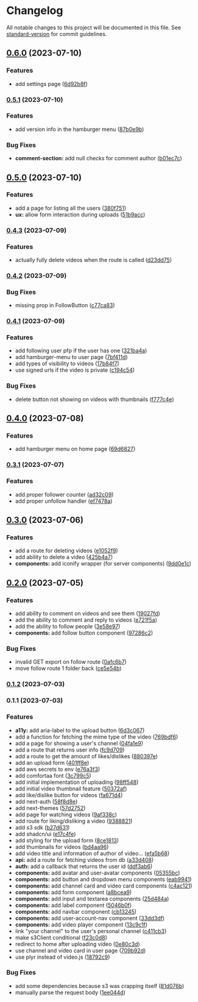 # Changelog

All notable changes to this project will be documented in this file. See [standard-version](https://github.com/conventional-changelog/standard-version) for commit guidelines.

## [0.6.0](https://github.com/distralive/distra/compare/v0.5.1...v0.6.0) (2023-07-10)


### Features

* add settings page ([6d92b8f](https://github.com/distralive/distra/commits/6d92b8f69f67fc407274665b703c5c070292f144))

### [0.5.1](https://github.com/distralive/distra/compare/v0.5.0...v0.5.1) (2023-07-10)


### Features

* add version info in the hamburger menu ([87b0e9b](https://github.com/distralive/distra/commits/87b0e9b1bcb169f1ba11607cbb8e64e10a684296))


### Bug Fixes

* **comment-section:** add null checks for comment author ([b01ec7c](https://github.com/distralive/distra/commits/b01ec7ca017ab3dd046867b6d1e6cef24ce4ef58))

## [0.5.0](https://github.com/distralive/distra/compare/v0.4.3...v0.5.0) (2023-07-10)


### Features

* add a page for listing all the users ([380f751](https://github.com/distralive/distra/commits/380f751b64ff3d1a1e910638600a40f42645d862))
* **ux:** allow form interaction during uploads ([51b9acc](https://github.com/distralive/distra/commits/51b9acc905e7a03d80573a5aff52e7003eaab7c0))

### [0.4.3](https://github.com/distralive/distra/compare/v0.4.2...v0.4.3) (2023-07-09)


### Features

* actually fully delete videos when the route is called ([d23dd75](https://github.com/distralive/distra/commits/d23dd7534890f833edb5472afedf774e4d84e404))

### [0.4.2](https://github.com/distralive/distra/compare/v0.4.1...v0.4.2) (2023-07-09)


### Bug Fixes

* missing prop in FollowButton ([c77ca83](https://github.com/distralive/distra/commits/c77ca83927dc66b3073537b54df66dffbbbee7be))

### [0.4.1](https://github.com/distralive/distra/compare/v0.4.0...v0.4.1) (2023-07-09)


### Features

* add following user pfp if the user has one ([321ba4a](https://github.com/distralive/distra/commits/321ba4ab568ef641b0d3be758b96b23634af60f2))
* add hamburger-menu to user page ([7bf411d](https://github.com/distralive/distra/commits/7bf411d2e15c2d8938a6794d0872e4ac52e3af37))
* add types of visibility to videos ([17b84f7](https://github.com/distralive/distra/commits/17b84f75f144898d9b73f4d9092198dd294165fa))
* use signed urls if the video is private ([c194c54](https://github.com/distralive/distra/commits/c194c54d027aae62ab8badf47cdfda93cfb8695a))


### Bug Fixes

* delete button not showing on videos with thumbnails ([f777c4e](https://github.com/distralive/distra/commits/f777c4efc291a23075efac9d78461c89a35c7b32))

## [0.4.0](https://github.com/distralive/distra/compare/v0.3.1...v0.4.0) (2023-07-08)


### Features

* add hamburger menu on home page ([69d6827](https://github.com/distralive/distra/commits/69d6827f15c0d3f9afc4e3aeaa97eedb5826df17))

### [0.3.1](https://github.com/distralive/distra/compare/v0.3.0...v0.3.1) (2023-07-07)


### Features

* add proper follower counter ([ad32c09](https://github.com/distralive/distra/commits/ad32c090a476b32585469c073359e5f339bb9914))
* add proper unfollow handler ([ef7478a](https://github.com/distralive/distra/commits/ef7478a9ba38ec66af82649b745a94d1c66798fb))

## [0.3.0](https://github.com/distralive/distra/compare/v0.2.0...v0.3.0) (2023-07-06)


### Features

* add a route for deleting videos ([e1052f9](https://github.com/distralive/distra/commits/e1052f982ab580205055844a4052a4311c0e3c4d))
* add ability to delete a video ([425b4a7](https://github.com/distralive/distra/commits/425b4a73f0bab18200af2d1d9bfb775c59f64e04))
* **components:** add iconify wrapper (for server components) ([9dd0e1c](https://github.com/distralive/distra/commits/9dd0e1cfa904655267b573a894c849099add2d2a))

## [0.2.0](https://github.com/distralive/distra/compare/v0.1.2...v0.2.0) (2023-07-05)


### Features

* add ability to comment on videos and see them ([19027fd](https://github.com/distralive/distra/commits/19027fdd814608509014a8ad8716838eb0820820))
* add the ability to comment and reply to videos ([e721f5a](https://github.com/distralive/distra/commits/e721f5a0fd99d8f7db2aa04044dfd03de673f701))
* add the ability to follow people ([3e58e97](https://github.com/distralive/distra/commits/3e58e977355d40c8fcd92c384efb8fb57a049809))
* **components:** add follow button component ([97286c2](https://github.com/distralive/distra/commits/97286c2495f2045d51e508cba722ee32c541268f))


### Bug Fixes

* invalid GET export on follow route ([0afc6b7](https://github.com/distralive/distra/commits/0afc6b7092b792f39ba40c4fa48da338abe2042e))
* move follow route 1 folder back ([ce5e54b](https://github.com/distralive/distra/commits/ce5e54be50a3114a37dbe56a6cc8a6663b7e0d07))

### [0.1.2](https://github.com/distralive/distra/compare/v0.1.1...v0.1.2) (2023-07-03)

### 0.1.1 (2023-07-03)


### Features

* **a11y:** add aria-label to the upload button ([6d3c067](https://github.com/distralive/distra/commits/6d3c0675deede1c2beca1ab58ae7d597ea853c1e))
* add a function for fetching the mime type of the video ([769bdf6](https://github.com/distralive/distra/commits/769bdf6aafb523d91277de35433c8c626ac40151))
* add a page for showing a user's channel ([04fa1e9](https://github.com/distralive/distra/commits/04fa1e9af5f79378c10076cd27b42e7648cc959d))
* add a route that returns user info ([fc9d709](https://github.com/distralive/distra/commits/fc9d709fffd5c30a6b42608f823bdc302ef53e0b))
* add a route to get the amount of likes/dislikes ([880397e](https://github.com/distralive/distra/commits/880397e66ccb389c7c0ea615878e2caace68a17e))
* add an upload form ([401ff8e](https://github.com/distralive/distra/commits/401ff8ec5d2bbbe4fc4800b96895cb4dc92b1862))
* add aws secrets to env ([e76a3f3](https://github.com/distralive/distra/commits/e76a3f3d870ab2e479ca9c1ca12fbfe99c90b429))
* add comfortaa font ([3c799c5](https://github.com/distralive/distra/commits/3c799c58ab925d0e188d078a8c0f9b74a119617f))
* add initial implementation of uploading ([98ff548](https://github.com/distralive/distra/commits/98ff548429a465829e62175843106330fa95c9cf))
* add initial video thumbnail feature ([50372af](https://github.com/distralive/distra/commits/50372afaa29f4c94b19c208469f7712ea102e6a4))
* add like/dislike button for videos ([fa671d4](https://github.com/distralive/distra/commits/fa671d4772120ab312d6549aec1fb6480d72522e))
* add next-auth ([58f8d8e](https://github.com/distralive/distra/commits/58f8d8ed2bdfe60c4494d1fa2b02d1d7091bba56))
* add next-themes ([57d2752](https://github.com/distralive/distra/commits/57d2752e32f2c9728f8b9e8ac8a2d0ea28f369e3))
* add page for watching videos ([9af338c](https://github.com/distralive/distra/commits/9af338c5a4d135550c3d9fb5ec9348a4d8a3fbdd))
* add route for liking/disliking a video ([9388821](https://github.com/distralive/distra/commits/9388821d1dc2f2ab4fe02dc1c687be0ba38e2733))
* add s3 sdk ([b27d631](https://github.com/distralive/distra/commits/b27d631ada259dde809347881c40448f64a760e3))
* add shadcn/ui ([e17c4fe](https://github.com/distralive/distra/commits/e17c4fe8229fb157d59849883b0796e627284de2))
* add styling for the upload form ([8ce1813](https://github.com/distralive/distra/commits/8ce18134ea22b2f3621a0c22331defe9f767a683))
* add thumbnails for videos ([bd4aa96](https://github.com/distralive/distra/commits/bd4aa96f06d0da27e1e51bbd21bc456c31d61502))
* add video title and information of author of video... ([efa5b68](https://github.com/distralive/distra/commits/efa5b68e10ede228f8cddce7c196af0ad630e1a9))
* **api:** add a route for fetching videos from db ([a33d408](https://github.com/distralive/distra/commits/a33d408b53ad4a300c6f002365754cfd8969ad24))
* **auth:** add a callback that returns the user id ([ddf3ab6](https://github.com/distralive/distra/commits/ddf3ab6e7bffe7bb3fb437c93a2d8f29a4cbb596))
* **components:** add avatar and user-avatar components ([05355bc](https://github.com/distralive/distra/commits/05355bc76c7d630f304d41db5b778040b530dfa5))
* **components:** add button and dropdown menu components ([eab9941](https://github.com/distralive/distra/commits/eab9941533de354dde91ebffe108e5e3611239fc))
* **components:** add channel card and video card components ([c4ac121](https://github.com/distralive/distra/commits/c4ac121c24092d033ad0594bf5254b8a4aabebdd))
* **components:** add form component ([a8bcea9](https://github.com/distralive/distra/commits/a8bcea99e0a8e40938e260a9645a900b37e24384))
* **components:** add input and textarea components ([25d484a](https://github.com/distralive/distra/commits/25d484a2a1912aae4cebabf19ae148c01b91c07a))
* **components:** add label component ([5046b0f](https://github.com/distralive/distra/commits/5046b0fea4cc31cec3fdaef061565b5ff2f05a46))
* **components:** add navbar component ([cb13245](https://github.com/distralive/distra/commits/cb1324577f7ff7c4d271e9d834528b83e9e6fabf))
* **components:** add user-account-nav component ([33dd3df](https://github.com/distralive/distra/commits/33dd3dfae0f18a54d550580d06352bad2727d411))
* **components:** add video player component ([13c9c1f](https://github.com/distralive/distra/commits/13c9c1fb451d8d98e18c86a06210defe99ede0e7))
* link "your channel" to the user's personal channel ([c411cb3](https://github.com/distralive/distra/commits/c411cb366d6b09f21ee5f72ecaf8d03e35e6da89))
* make s3Client conditional ([f23c0d8](https://github.com/distralive/distra/commits/f23c0d8f1408ac629a65f0b67f53827a5e447056))
* redirect to home after uploading video ([0e80c3d](https://github.com/distralive/distra/commits/0e80c3d09a434e5315595105c0050486bb6392cd))
* use channel and video card in user page ([709b92d](https://github.com/distralive/distra/commits/709b92d14137d2d23a07331c57f3bb42b192704c))
* use plyr instead of video.js ([18792c9](https://github.com/distralive/distra/commits/18792c9bd740a0223265f678a74de27c2aabac13))


### Bug Fixes

* add some dependencies because s3 was crapping itself ([81d076b](https://github.com/distralive/distra/commits/81d076bed137be3b3ebd71befafab912230eb134))
* manually parse the request body ([1ee044d](https://github.com/distralive/distra/commits/1ee044dc26c0d6f4d2cf97ec09a531aa211f2da5))
